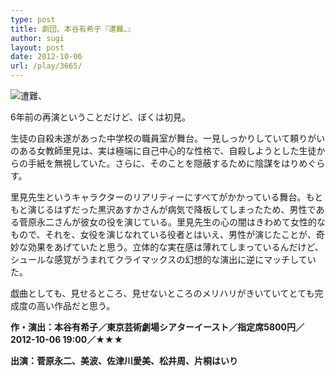 ```yaml
---
type: post
title: 劇団、本谷有希子『遭難、』
author: sugi
layout: post
date: 2012-10-06
url: /play/3665/
---
```

<img src="http://i2.wp.com/asharpminor.com/wp-content/uploads/2012/10/sonan.jpg?resize=170%2C240" alt="遭難、" title="遭難、" class="alignleft wp-image-3666" data-recalc-dims="1" />

6年前の再演ということだけど、ぼくは初見。

生徒の自殺未遂があった中学校の職員室が舞台。一見しっかりしていて頼りがいのある女教師里見は、実は極端に自己中心的な性格で、自殺しようとした生徒からの手紙を無視していた。さらに、そのことを隠蔽するために陰謀をはりめぐらす。

里見先生というキャラクターのリアリティーにすべてがかかっている舞台。もともと演じるはずだった黒沢あすかさんが病気で降板してしまったため、男性である菅原永二さんが彼女の役を演じている。里見先生の心の闇はきわめて女性的なもので、それを、女役を演じなれている役者とはいえ、男性が演じたことが、奇妙な効果をあげていたと思う。立体的な実在感は薄れてしまっているんだけど、シュールな感覚がうまれてクライマックスの幻想的な演出に逆にマッチしていた。

戯曲としても、見せるところ、見せないところのメリハリがきいていてとても完成度の高い作品だと思う。

**作・演出：本谷有希子／東京芸術劇場シアターイースト／指定席5800円／2012-10-06 19:00／★★★**

**出演：菅原永二、美波、佐津川愛美、松井周、片桐はいり**

